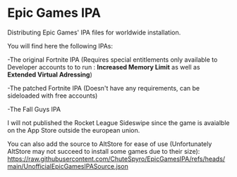  # Epic Games IPA
Distributing Epic Games' IPA files for worldwide installation.

You will find here the following IPAs:

-The original Fortnite IPA (Requires special entitlements only available to Developer accounts to to run : **Increased Memory Limit** as well as **Extended Virtual Adressing**)

-The patched Fortnite IPA (Doesn't have any requirements, can be sideloaded with free accounts)

-The Fall Guys IPA


I will not published the Rocket League Sideswipe since the game is avaialble on the App Store outside the european union.

You can also add the source to AltStore for ease of use (Unfortunately AltStore may not succeed to install some games due to their size):
https://raw.githubusercontent.com/ChuteSpyro/EpicGamesIPA/refs/heads/main/UnofficialEpicGamesIPASource.json
